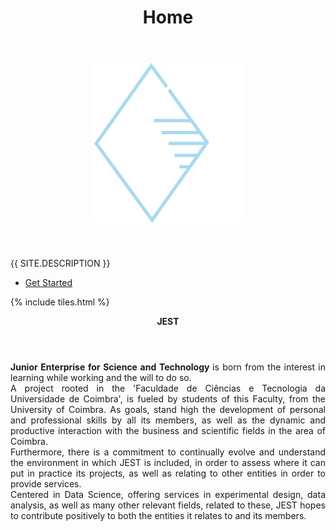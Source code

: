 ﻿---
layout: home
title: Home
landing-title: Wild Cards Shufflers
description:
image:
author:
---

<!-- Banner -->
<section id="banner" class="major">
	<div class="inner">
		<header class="major">
			<!-- <h1>{{ page.landing-title }}</h1> -->
			<img src="jestLogo.png" height = "256" style="display: block;margin: 0 auto;" />
		</header>
		<div class="content">
			<p style="text-transform: uppercase;">{{ site.description }}</p>
			<ul class="actions">
				<li><a href="#one" class="button next scrolly">Get Started</a></li>
			</ul>
		</div>
	</div>
</section>

<!-- Main -->
<div id="main">

<!-- One -->
{% include tiles.html %}

<!-- Two -->

<section id="two">
	<div class="inner">
		<header class="major" align='center'><b>JEST</b>
		</header>
		<p align='justify'><b>Junior Enterprise for Science and Technology </b> is born from the interest in learning while working and the will to do so.<br /> A project rooted in the 'Faculdade de Ciências e Tecnologia da Universidade de Coimbra', is fueled by students of this Faculty, from the University of Coimbra. As goals, stand high the development of personal and professional skills by all its members, as well as the dynamic and productive interaction with the business and scientific fields in the area of Coimbra.<br />Furthermore, there is a commitment to continually evolve and understand the environment in which JEST is included, in order to assess where it can put in practice its projects, as well as relating to other entities in order to provide services.<br /> Centered in Data Science, offering services in experimental design, data analysis, as well as many other relevant fields, related to these, JEST hopes to contribute positively to both the entities it relates to and its members.
			</p>
		<ul class="actions">
			<!-- <li><a href="landing.html" class="button next">Get Started</a></li> -->
		</ul>
	</div>
</section>

